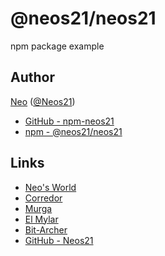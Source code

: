 # @neos21/neos21

npm package example


## Author

[Neo](http://neo.s21.xrea.com/) ([@Neos21](https://twitter.com/Neos21))

- [GitHub - npm-neos21](https://github.com/Neos21/npm-neos21)
- [npm - @neos21/neos21](https://www.npmjs.com/package/@neos21/neos21)


## Links

- [Neo's World](http://neo.s21.xrea.com/)
- [Corredor](http://neos21.hatenablog.com/)
- [Murga](http://neos21.hatenablog.jp/)
- [El Mylar](http://neos21.hateblo.jp/)
- [Bit-Archer](http://bit-archer.hatenablog.com/)
- [GitHub - Neos21](https://github.com/Neos21/)
